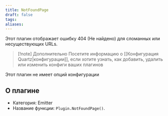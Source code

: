 ```yaml
---
title: NotFoundPage
draft: false
tags: 
aliases:
---
```

Этот плагин отображает ошибку 404 (Не найдено) для сломанных или несуществующих URLs.

> [!note] Дополнительно
> Посетите информацию о [[Конфигурация Quartz|конфигурации]], если хотите узнать, как добавить, удалить или изменить конфиги ваших плагинов

Этот плагин не имеет опций конфигурации
## О плагине
- Категория: Emitter
- Название функции: `Plugin.NotFoundPage()`.
